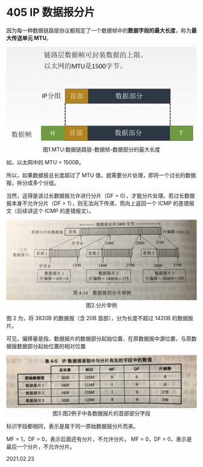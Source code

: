 # 405 IP 数据报分片

因为每一种数据链路层协议都规定了一个数据帧中的**数据字段的最大长度**，称为**最大传送单元 MTU**。

<img src="计网405-1.png" alt="计网405-1" style="zoom:67%;" />

<center>图1.MTU:数据链路层-数据帧-数据部分的最大长度</center>

如，以太网中的 MTU = 1500B。

所以，如果数据报总长度超过了 MTU 值，就需要分片处理，即将一个过长的数据报，拆分成多个分组。

当然，这得是该过长数据报允许进行分片（DF = 0），才能分片处理。若过长数据报本身不允许分片（DF = 1），则无法向下传递，而向上返回一个 ICMP 的差错报文（后续讲这个 ICMP 的差错报文）。

<img src="计网405-2.png" alt="计网405-2" style="zoom:67%;" />

<center>图2.分片举例</center>

图 2 为，将 3820B 的数据报（含 20B 首部），分为长度不超过 1420B 的数据报片。

可见，偏移量是指，数据报片的数据部分起始位置，在原数据报中源位置，与原数据报数据部分起始位置的相对位置

<img src="计网405-3.png" alt="计网405-3" style="zoom:67%;" />

<center>图3.图2例子中各数据报片的首部部分字段</center>

标识字段都相同，表示是属于同一原始数据报分片而来。

MF = 1，DF = 0，表示后面还有分片，不允许分片。
MF = 0，DF = 0，表示是最后一个分片，不允许分片。

2021.02.23